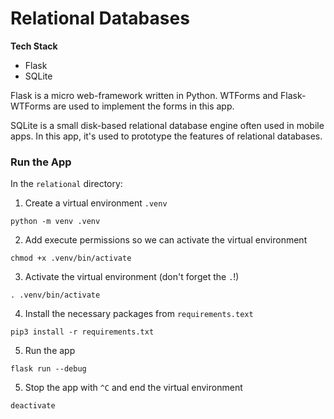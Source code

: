# Relational Databases
__Tech Stack__
* Flask
* SQLite

Flask is a micro web-framework written in Python. WTForms and Flask-WTForms are used to implement the forms in this app. 

SQLite is a small disk-based relational database engine often used in mobile apps. In this app, it's used to prototype the features of relational databases.

### Run the App
In the `relational` directory:
1. Create a virtual environment `.venv`
  ```
  python -m venv .venv
  ```
2. Add execute permissions so we can activate the virtual environment
  ```
  chmod +x .venv/bin/activate
  ```
3. Activate the virtual environment (don't forget the `.`!)
  ```
  . .venv/bin/activate
  ```
4. Install the necessary packages from `requirements.text`
  ```
  pip3 install -r requirements.txt
  ```
5. Run the app
  ```
  flask run --debug
  ```
5. Stop the app with `^C` and end the virtual environment
  ```
  deactivate
  ```